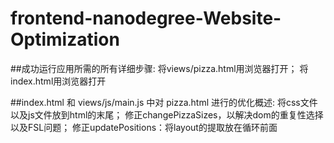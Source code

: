 # frontend-nanodegree-Website-Optimization
##成功运行应用所需的所有详细步骤:
将views/pizza.html用浏览器打开；
将index.html用浏览器打开

##index.html 和 views/js/main.js 中对 pizza.html 进行的优化概述:
将css文件以及js文件放到html的末尾；
修正changePizzaSizes，以解决dom的重复性选择以及FSL问题；
修正updatePositions：将layout的提取放在循环前面
